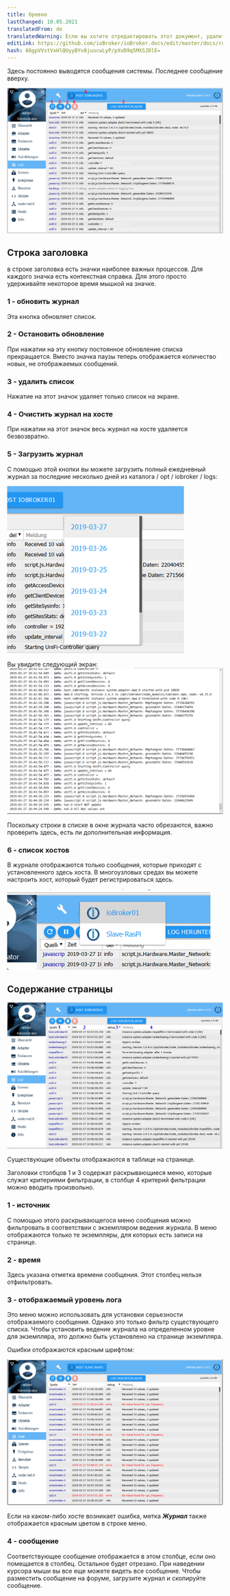 ```yaml
---
title: бревно
lastChanged: 10.05.2021
translatedFrom: de
translatedWarning: Если вы хотите отредактировать этот документ, удалите поле «translationFrom», в противном случае этот документ будет снова автоматически переведен
editLink: https://github.com/ioBroker/ioBroker.docs/edit/master/docs/ru/admin/log.md
hash: 66gpVVstVxHlQUyyBYv8juocwLyP/pXvD9q5MXSJDlE=
---
```

Здесь постоянно выводятся сообщения системы. Последнее сообщение вверху.

![Страница журнала](../../de/admin/media/ADMIN_Log_numbers.png)

## Строка заголовка
в строке заголовка есть значки наиболее важных процессов. Для каждого значка есть контекстная справка. Для этого просто удерживайте некоторое время мышкой на значке.

### 1 - обновить журнал
Эта кнопка обновляет список.

### 2 - Остановить обновление
При нажатии на эту кнопку постоянное обновление списка прекращается.
Вместо значка паузы теперь отображается количество новых, не отображаемых сообщений.

### 3 - удалить список
Нажатие на этот значок удаляет только список на экране.

### 4 - Очистить журнал на хосте
При нажатии на этот значок весь журнал на хосте удаляется безвозвратно.

### 5 - Загрузить журнал
С помощью этой кнопки вы можете загрузить полный ежедневный журнал за последние несколько дней из каталога / opt / iobroker / logs:

![Загрузка журнала](../../de/admin/media/ADMIN_Log_download.png)

Вы увидите следующий экран: ![полный журнал](../../de/admin/media/ADMIN_Log_download02.png)

Поскольку строки в списке в окне журнала часто обрезаются, важно проверить здесь, есть ли дополнительная информация.

### 6 - список хостов
В журнале отображаются только сообщения, которые приходят с установленного здесь хоста. В многоузловых средах вы можете настроить хост, который будет регистрироваться здесь.

![Хозяева](../../de/admin/media/ADMIN_Log_hosts.png)

## Содержание страницы
![Хозяева](../../de/admin/media/ADMIN_Log_numbers02.png)

Существующие объекты отображаются в таблице на странице.

Заголовки столбцов 1 и 3 содержат раскрывающиеся меню, которые служат критериями фильтрации, в столбце 4 критерий фильтрации можно вводить произвольно.

### 1 - источник
С помощью этого раскрывающегося меню сообщения можно фильтровать в соответствии с экземпляром ведения журнала. В меню отображаются только те экземпляры, для которых есть записи на странице.

### 2 - время
Здесь указана отметка времени сообщения. Этот столбец нельзя отфильтровать.

### 3 - отображаемый уровень лога
Это меню можно использовать для установки серьезности отображаемого сообщения. Однако это только фильтр существующего списка.
Чтобы установить ведение журнала на определенном уровне для экземпляра, это должно быть установлено на странице экземпляра.

Ошибки отображаются красным шрифтом:

![Ошибка](../../de/admin/media/ADMIN_Log02_error.png)

Если на каком-либо хосте возникает ошибка, метка ***Журнал*** также отображается красным цветом в строке меню.

### 4 - сообщение
Соответствующее сообщение отображается в этом столбце, если оно помещается в столбец.
Остальное будет отрезано. При наведении курсора мыши вы все еще можете видеть все сообщение.
Чтобы разместить сообщение на форуме, загрузите журнал и скопируйте сообщение.